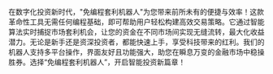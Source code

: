 在数字化投资新时代，"免编程套利机器人"为您带来前所未有的便捷与效率！这款革命性工具无需任何编程基础，即可帮助用户轻松构建高效交易策略。它通过智能算法实时捕捉市场套利机会，让您的资金在不同市场间实现无缝流转，最大化收益潜力。无论是新手还是资深投资者，都能快速上手，享受科技带来的红利。我们的机器人支持多平台操作，界面友好且功能强大，助您在瞬息万变的金融市场中稳操胜券。选择“免编程套利机器人”，开启智能投资新篇章！